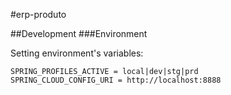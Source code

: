 #erp-produto

##Development
###Environment

Setting environment's variables:  
```
SPRING_PROFILES_ACTIVE = local|dev|stg|prd 
SPRING_CLOUD_CONFIG_URI = http://localhost:8888
```
